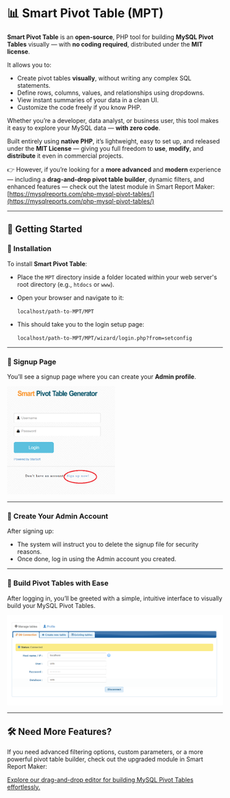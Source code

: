 # 📊 Smart Pivot Table (MPT)


**Smart Pivot Table** is an **open-source**, PHP tool for building **MySQL Pivot Tables** visually — with **no coding required**, distributed under the **MIT license**.

It allows you to:

- Create pivot tables **visually**, without writing any complex SQL statements.  
- Define rows, columns, values, and relationships using dropdowns.  
- View instant summaries of your data in a clean UI.  
- Customize the code freely if you know PHP.

Whether you’re a developer, data analyst, or business user, this tool makes it easy to explore your MySQL data — **with zero code**.

Built entirely using **native PHP**, it’s lightweight, easy to set up, and released under the **MIT License** — giving you full freedom to **use**, **modify**, and **distribute** it even in commercial projects.

👉 However, if you’re looking for a **more advanced** and **modern** experience — including a **drag-and-drop pivot table builder**, dynamic filters, and enhanced features — check out the latest module in Smart Report Maker:  
[https://mysqlreports.com/php-mysql-pivot-tables/](https://mysqlreports.com/php-mysql-pivot-tables/)

---

## 🚀 Getting Started

### 🔧 Installation

To install **Smart Pivot Table**:

- Place the `MPT` directory inside a folder located within your web server's root directory (e.g., `htdocs` or `www`).
- Open your browser and navigate to it:

  `localhost/path-to-MPT/MPT`

- This should take you to the login setup page:

  `localhost/path-to-MPT/MPT/wizard/login.php?from=setconfig`

---

### 📝 Signup Page

You’ll see a signup page where you can create your **Admin profile**.

<img src="MPT/images/signup.png" alt="Signup Page" width="50%" />

---

### 👤 Create Your Admin Account

After signing up:

- The system will instruct you to delete the signup file for security reasons.
- Once done, log in using the Admin account you created.

---

### 🧩 Build Pivot Tables with Ease

After logging in, you’ll be greeted with a simple, intuitive interface to visually build your MySQL Pivot Tables.

![Pivot Table Wizard](MPT/images/wizard.png)

---

## 🛠 Need More Features?

If you need advanced filtering options, custom parameters, or a more powerful pivot table builder, check out the upgraded module in Smart Report Maker:

[Explore our drag-and-drop editor for building MySQL Pivot Tables effortlessly.](https://mysqlreports.com/php-mysql-pivot-tables/)





